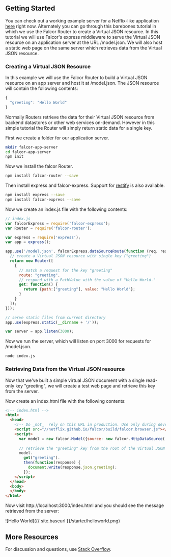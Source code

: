 
## Getting Started

You can check out a working example server for a Netflix-like application [here](http://github.com/netflix/falcor-express-demo) right now. Alternately you can go through this barebones tutorial in which we use the Falcor Router to create a Virtual JSON resource. In this tutorial we will use Falcor's express middleware to serve the Virtual JSON resource on an application server at the URL /model.json. We will also host a static web page on the same server which retrieves data from the Virtual JSON resource.

### Creating a Virtual JSON Resource

In this example we will use the Falcor Router to build a Virtual JSON resource on an app server and host it at /model.json. The JSON resource will contain the following contents:

~~~js
{
  "greeting": "Hello World"
}
~~~

Normally Routers retrieve the data for their Virtual JSON resource from backend datastores or other web services on-demand. However in this simple tutorial the Router will simply return static data for a single key.

First we create a folder for our application server.

~~~bash
mkdir falcor-app-server
cd falcor-app-server
npm init
~~~

Now we install the falcor Router.

~~~bash
npm install falcor-router --save
~~~

Then install express and falcor-express.  Support for [restify](https://github.com/netflix/falcor-restify) is also available.

~~~bash
npm install express --save
npm install falcor-express --save
~~~

Now we create an index.js file with the following contents:

~~~js
// index.js
var falcorExpress = require('falcor-express');
var Router = require('falcor-router');

var express = require('express');
var app = express();

app.use('/model.json', falcorExpress.dataSourceRoute(function (req, res) {
  // create a Virtual JSON resource with single key ("greeting")
  return new Router([
    {
      // match a request for the key "greeting"    
      route: "greeting",
      // respond with a PathValue with the value of "Hello World."
      get: function() {
        return {path:["greeting"], value: "Hello World"};
      }
    }
  ]);
}));

// serve static files from current directory
app.use(express.static(__dirname + '/'));

var server = app.listen(3000);

~~~

Now we run the server, which will listen on port 3000 for requests for /model.json.

~~~sh
node index.js
~~~

### Retrieving Data from the Virtual JSON resource

Now that we've built a simple virtual JSON document with a single read-only key "greeting", we will create a test web page and retrieve this key from the server.

Now create an index.html file with the following contents:

~~~html
<!-- index.html -->
<html>
  <head>
    <!-- Do _not_  rely on this URL in production. Use only during development.  -->
    <script src="//netflix.github.io/falcor/build/falcor.browser.js"></script>
    <script>
      var model = new falcor.Model({source: new falcor.HttpDataSource('/model.json') });
      
      // retrieve the "greeting" key from the root of the Virtual JSON resource
      model.
        get("greeting").
        then(function(response) {
          document.write(response.json.greeting);
        });
    </script>
  </head>
  <body>
  </body>
</html>
~~~

Now visit http://localhost:3000/index.html and you should see the message retrieved from the server:

![Hello World]({{ site.baseurl }}/starter/helloworld.png)

## More Resources

For discussion and questions, use [Stack Overflow](http://stackoverflow.com/questions/tagged/falcor).
